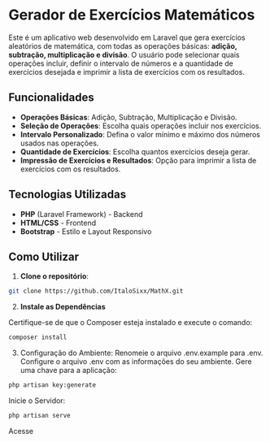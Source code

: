 # Gerador de Exercícios Matemáticos

Este é um aplicativo web desenvolvido em Laravel que gera exercícios aleatórios de matemática, com todas as operações básicas: **adição, subtração, multiplicação e divisão**. O usuário pode selecionar quais operações incluir, definir o intervalo de números e a quantidade de exercícios desejada e imprimir a lista de exercícios com os resultados.

## Funcionalidades

- **Operações Básicas**: Adição, Subtração, Multiplicação e Divisão.
- **Seleção de Operações**: Escolha quais operações incluir nos exercícios.
- **Intervalo Personalizado**: Defina o valor mínimo e máximo dos números usados nas operações.
- **Quantidade de Exercícios**: Escolha quantos exercícios deseja gerar.
- **Impressão de Exercícios e Resultados**: Opção para imprimir a lista de exercícios com os resultados.

## Tecnologias Utilizadas

- **PHP** (Laravel Framework) - Backend
- **HTML/CSS** - Frontend
- **Bootstrap** - Estilo e Layout Responsivo

## Como Utilizar

1. **Clone o repositório**:
```bash
git clone https://github.com/ItaloSixx/MathX.git
```

2. **Instale as Dependências**

Certifique-se de que o Composer esteja instalado e execute o comando:

```bash
composer install
```
3. Configuração do Ambiente: Renomeie o arquivo .env.example para .env. Configure o arquivo .env com as informações do seu ambiente. Gere uma chave para a aplicação:
```bash
php artisan key:generate
```
Inicie o Servidor:
```bash
php artisan serve
```
Acesse 

